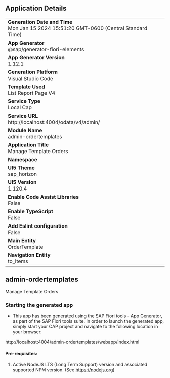 ## Application Details
|               |
| ------------- |
|**Generation Date and Time**<br>Mon Jan 15 2024 15:51:20 GMT-0600 (Central Standard Time)|
|**App Generator**<br>@sap/generator-fiori-elements|
|**App Generator Version**<br>1.12.1|
|**Generation Platform**<br>Visual Studio Code|
|**Template Used**<br>List Report Page V4|
|**Service Type**<br>Local Cap|
|**Service URL**<br>http://localhost:4004/odata/v4/admin/
|**Module Name**<br>admin-ordertemplates|
|**Application Title**<br>Manage Template Orders|
|**Namespace**<br>|
|**UI5 Theme**<br>sap_horizon|
|**UI5 Version**<br>1.120.4|
|**Enable Code Assist Libraries**<br>False|
|**Enable TypeScript**<br>False|
|**Add Eslint configuration**<br>False|
|**Main Entity**<br>OrderTemplate|
|**Navigation Entity**<br>to_Items|

## admin-ordertemplates

Manage Template Orders

### Starting the generated app

-   This app has been generated using the SAP Fiori tools - App Generator, as part of the SAP Fiori tools suite.  In order to launch the generated app, simply start your CAP project and navigate to the following location in your browser:

http://localhost:4004/admin-ordertemplates/webapp/index.html

#### Pre-requisites:

1. Active NodeJS LTS (Long Term Support) version and associated supported NPM version.  (See https://nodejs.org)


